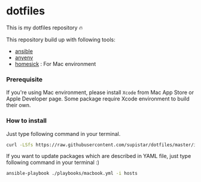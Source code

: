 # dotfiles

This is my dotfiles repository :fire:

This repository build up with following tools:
- [ansible](http://www.ansible.com/home)
- [anyenv](https://github.com/riywo/anyenv)
- [homesick](https://github.com/technicalpickles/homesick) : For Mac environment

### Prerequisite

If you're using Mac environment, please install `Xcode` from Mac App Store or Apple Developer page.
Some package require Xcode environment to build their own.

### How to install

Just type following command in your terminal.
```bash
curl -LSfs https://raw.githubusercontent.com/supistar/dotfiles/master/install.sh | bash
```

If you want to update packages which are described in YAML file, just type following command in your terminal :)
```bash
ansible-playbook ./playbooks/macbook.yml -i hosts
```

